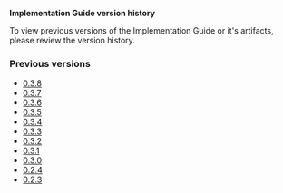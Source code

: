 <!-- This is an autogenerated file, you generally do not want to edit this file directly unless updating wording.
See publish_version.sh -->

**Implementation Guide version history**

To view previous versions of the Implementation Guide or it's artifacts, please review the version history.

### Previous versions

- [0.3.8](./branches/038)
- [0.3.7](./branches/037)
- [0.3.6](./branches/036)
- [0.3.5](./branches/035)
- [0.3.4](./branches/034)
- [0.3.3](./branches/033)
- [0.3.2](./branches/032)
- [0.3.1](./branches/031)
- [0.3.0](./branches/030)
- [0.2.4](./branches/024)
- [0.2.3](./branches/023)
 
